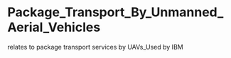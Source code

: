 # Package_Transport_By_Unmanned_Aerial_Vehicles
relates to package transport services by UAVs_Used by IBM
